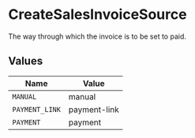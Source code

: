 # CreateSalesInvoiceSource

The way through which the invoice is to be set to paid.


## Values

| Name           | Value          |
| -------------- | -------------- |
| `MANUAL`       | manual         |
| `PAYMENT_LINK` | payment-link   |
| `PAYMENT`      | payment        |